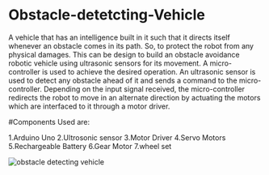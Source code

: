 # Obstacle-detetcting-Vehicle
A vehicle that has an intelligence built in it such that it directs itself whenever an obstacle comes in its path. So, to protect the robot from any physical damages. This can be design to build an obstacle avoidance robotic vehicle using ultrasonic sensors for its movement. A micro-controller  is used to achieve the desired operation. An ultrasonic sensor is used to detect any obstacle ahead of it and sends a command to the micro-controller. Depending on the input signal received, the micro-controller redirects the robot to move in an alternate direction by actuating the motors which are interfaced to it through a motor driver. 

#Components Used are:

1.Arduino Uno
2.Ultrosonic sensor
3.Motor Driver
4.Servo Motors
5.Rechargeable Battery
6.Gear Motor
7.wheel set

![obstacle detecting vehicle](https://user-images.githubusercontent.com/56711682/130026555-9c3dcb85-8b0b-42c9-aeff-822dda2fc1e2.jpg)

